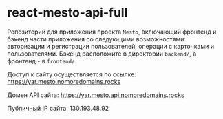 # react-mesto-api-full
Репозиторий для приложения проекта `Mesto`, включающий фронтенд и бэкенд части приложения со следующими возможностями: авторизации и регистрации пользователей, операции с карточками и пользователями. Бэкенд расположите в директории `backend/`, а фронтенд - в `frontend/`. 
  
Доступ к сайту осуществляется по ссылке: https://yar.mesto.nomoredomains.rocks

Домен API сайта: https://yar.mesto.api.nomoredomains.rocks

Публичный IP сайта: 130.193.48.92

